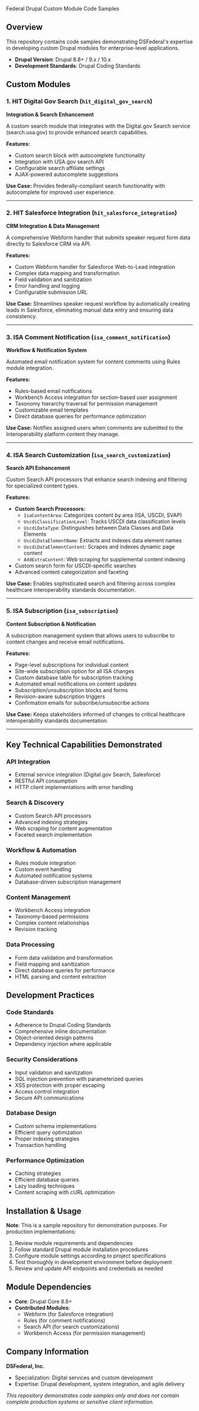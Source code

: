 Federal Drupal Custom Module Code Samples

## Overview

This repository contains code samples demonstrating DSFederal's expertise in developing custom Drupal modules for enterprise-level applications.

- **Drupal Version**: Drupal 8.8+ / 9.x / 10.x
- **Development Standards**: Drupal Coding Standards

## Custom Modules

### 1. HIT Digital Gov Search (`hit_digital_gov_search`)
**Integration & Search Enhancement**

A custom search module that integrates with the Digital.gov Search service (search.usa.gov) to provide enhanced search capabilities.

**Features:**
- Custom search block with autocomplete functionality
- Integration with USA.gov search API
- Configurable search affiliate settings
- AJAX-powered autocomplete suggestions

**Use Case:** Provides federally-compliant search functionality with autocomplete for improved user experience.

---

### 2. HIT Salesforce Integration (`hit_salesforce_integration`)
**CRM Integration & Data Management**

A comprehensive Webform handler that submits speaker request form data directly to Salesforce CRM via API.

**Features:**
- Custom Webform handler for Salesforce Web-to-Lead integration
- Complex data mapping and transformation
- Field validation and sanitization
- Error handling and logging
- Configurable submission URL

**Use Case:** Streamlines speaker request workflow by automatically creating leads in Salesforce, eliminating manual data entry and ensuring data consistency.

---

### 3. ISA Comment Notification (`isa_comment_notification`)
**Workflow & Notification System**

Automated email notification system for content comments using Rules module integration.

**Features:**
- Rules-based email notifications
- Workbench Access integration for section-based user assignment
- Taxonomy hierarchy traversal for permission management
- Customizable email templates
- Direct database queries for performance optimization

**Use Case:** Notifies assigned users when comments are submitted to the Interoperability platform content they manage.

---

### 4. ISA Search Customization (`isa_search_customization`)
**Search API Enhancement**

Custom Search API processors that enhance search indexing and filtering for specialized content types.

**Features:**
- **Custom Search Processors:**
  - `IsaContentArea`: Categorizes content by area (ISA, USCDI, SVAP)
  - `UscdiClassificationLevel`: Tracks USCDI data classification levels
  - `UscdiDataType`: Distinguishes between Data Classes and Data Elements
  - `UscdiDataElementName`: Extracts and indexes data element names
  - `UscdiDataElementContent`: Scrapes and indexes dynamic page content
  - `AddExtraContent`: Web scraping for supplemental content indexing
- Custom search form for USCDI-specific searches
- Advanced content categorization and faceting

**Use Case:** Enables sophisticated search and filtering across complex healthcare interoperability standards documentation.

---

### 5. ISA Subscription (`isa_subscription`)
**Content Subscription & Notification**

A subscription management system that allows users to subscribe to content changes and receive email notifications.

**Features:**
- Page-level subscriptions for individual content
- Site-wide subscription option for all ISA changes
- Custom database table for subscription tracking
- Automated email notifications on content updates
- Subscription/unsubscription blocks and forms
- Revision-aware subscription triggers
- Confirmation emails for subscribe/unsubscribe actions

**Use Case:** Keeps stakeholders informed of changes to critical healthcare interoperability standards documentation.

---

## Key Technical Capabilities Demonstrated

### API Integration
- External service integration (Digital.gov Search, Salesforce)
- RESTful API consumption
- HTTP client implementations with error handling

### Search & Discovery
- Custom Search API processors
- Advanced indexing strategies
- Web scraping for content augmentation
- Faceted search implementation

### Workflow & Automation
- Rules module integration
- Custom event handling
- Automated notification systems
- Database-driven subscription management

### Content Management
- Workbench Access integration
- Taxonomy-based permissions
- Complex content relationships
- Revision tracking

### Data Processing
- Form data validation and transformation
- Field mapping and sanitization
- Direct database queries for performance
- HTML parsing and content extraction

## Development Practices

### Code Standards
- Adherence to Drupal Coding Standards
- Comprehensive inline documentation
- Object-oriented design patterns
- Dependency injection where applicable

### Security Considerations
- Input validation and sanitization
- SQL injection prevention with parameterized queries
- XSS protection with proper escaping
- Access control integration
- Secure API communications

### Database Design
- Custom schema implementations
- Efficient query optimization
- Proper indexing strategies
- Transaction handling

### Performance Optimization
- Caching strategies
- Efficient database queries
- Lazy loading techniques
- Content scraping with cURL optimization

## Installation & Usage

**Note**: This is a sample repository for demonstration purposes. For production implementations:

1. Review module requirements and dependencies
2. Follow standard Drupal module installation procedures
3. Configure module settings according to project specifications
4. Test thoroughly in development environment before deployment
5. Review and update API endpoints and credentials as needed

## Module Dependencies

- **Core**: Drupal Core 8.8+
- **Contributed Modules**: 
  - Webform (for Salesforce integration)
  - Rules (for comment notifications)
  - Search API (for search customizations)
  - Workbench Access (for permission management)

## Company Information

**DSFederal, Inc.**
- Specialization: Digital services and custom development
- Expertise: Drupal development, system integration, and agile delivery

*This repository demonstrates code samples only and does not contain complete production systems or sensitive client information.*
